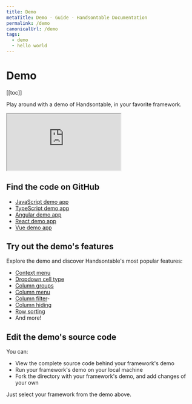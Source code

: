 ```yaml
---
title: Demo
metaTitle: Demo - Guide - Handsontable Documentation
permalink: /demo
canonicalUrl: /demo
tags:
  - demo
  - hello world
---
```


# Demo

[[toc]]

Play around with a demo of Handsontable, in your favorite framework.

<div class="example-container"><iframe
    src="https://handsontable.github.io/handsontable/examples/12.1.2/docs/js/demo/"
    allow="accelerometer; ambient-light-sensor; camera; encrypted-media; geolocation; gyroscope; hid; microphone;
      midi; payment; usb; vr; xr-spatial-tracking"
    sandbox="allow-forms allow-modals allow-popups allow-presentation allow-same-origin allow-scripts"
  ></iframe></div>

## Find the code on GitHub

- [JavaScript demo app](https://github.com/handsontable/handsontable/tree/develop/examples/12.1.2/docs/js/demo/)
- [TypeScript demo app](https://github.com/handsontable/handsontable/tree/develop/examples/12.1.2/docs/ts/demo/)
- [Angular demo app](https://github.com/handsontable/handsontable/tree/develop/examples/12.1.2/docs/angular/demo/)
- [React demo app](https://github.com/handsontable/handsontable/tree/develop/examples/12.1.2/docs/react/demo/)
- [Vue demo app](https://github.com/handsontable/handsontable/tree/develop/examples/12.1.2/docs/vue/demo/)

## Try out the demo's features

Explore the demo and discover Handsontable's most popular features:

- [Context menu](@/guides/accessories-and-menus/context-menu.md)
- [Dropdown cell type](@/guides/cell-types/dropdown-cell-type.md)
- [Column groups](@/guides/columns/column-groups.md)
- [Column menu](@/guides/columns/column-menu.md)
- [Column filter](@/guides/columns/column-filter.md)-
- [Column hiding](@/guides/columns/column-hiding.md)
- [Row sorting](@/guides/rows/row-sorting.md)
- And more!

## Edit the demo's source code

You can:
- View the complete source code behind your framework's demo
- Run your framework's demo on your local machine
- Fork the directory with your framework's demo, and add changes of your own

Just select your framework from the demo above.
